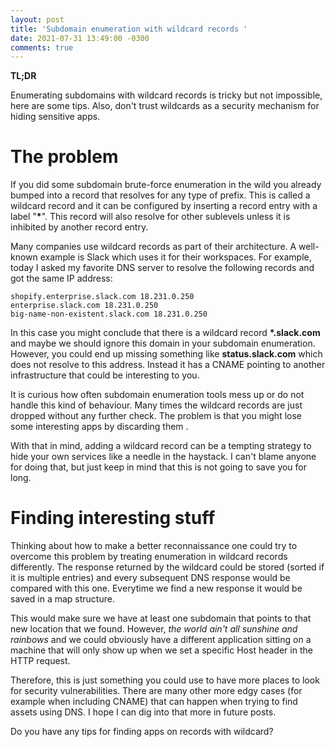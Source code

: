 ```yaml
---
layout: post
title: 'Subdomain enumeration with wildcard records '
date: 2021-07-31 13:49:00 -0300
comments: true
---
```


**TL;DR**

Enumerating subdomains with wildcard records is tricky but not impossible, here
are some tips. Also, don't trust wildcards as a security mechanism for hiding
sensitive apps.

# The problem

If you did some subdomain brute-force enumeration in the wild you already
bumped into a record that resolves for any type of prefix. This is called a
wildcard record and it can be configured by inserting a record entry with a
label "**\***". This record will also resolve for other sublevels unless it is
inhibited by another record entry.

Many companies use wildcard records as part of their architecture. A well-known
example is Slack which uses it for their workspaces. For example, today I asked
my favorite DNS server to resolve the following records and got the same IP
address:

```
shopify.enterprise.slack.com 18.231.0.250
enterprise.slack.com 18.231.0.250
big-name-non-existent.slack.com 18.231.0.250
```

In this case you might conclude that there is a wildcard record
**\*.slack.com** and maybe we should ignore this domain in your subdomain
enumeration. However, you could end up missing something like
**status.slack.com** which does not resolve to this address. Instead it has a
CNAME pointing to another infrastructure that could be interesting to you.

It is curious how often subdomain enumeration tools mess up or do not handle
this kind of behaviour. Many times the wildcard records are just dropped
without any further check. The problem is that you might lose some interesting
apps by discarding them .

With that in mind, adding a wildcard record can be a tempting strategy to hide
your own services like a needle in the haystack. I can't blame anyone for doing
that, but just keep in mind that this is not going to save you for long.

# Finding interesting stuff

Thinking about how to make a better reconnaissance one could try to overcome
this problem by treating enumeration in wildcard records differently. The
response returned by the wildcard could be stored (sorted if it is multiple
entries) and every subsequent DNS response would be compared with this one.
Everytime we find a new response it would be saved in a map structure.

This would make sure we have at least one subdomain that points to that new
location that we found. However, *the world ain't all sunshine and rainbows*
and we could obviously have a different application sitting on a machine that
will only show up when we set a specific Host header in the HTTP request.

Therefore, this is just something you could use to have more places to look for
security vulnerabilities. There are many other more edgy cases (for example
when including CNAME) that can happen when trying to find assets using DNS. I
hope I can dig into that more in future posts.

Do you have any tips for finding apps on records with wildcard?
